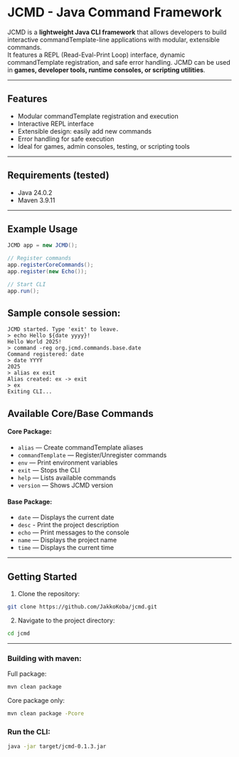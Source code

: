 # JCMD - Java Command Framework

JCMD is a **lightweight Java CLI framework** that allows developers to build interactive commandTemplate-line applications with modular, extensible commands.  
It features a REPL (Read-Eval-Print Loop) interface, dynamic commandTemplate registration, and safe error handling. JCMD can be used in **games, developer tools, runtime consoles, or scripting utilities**.

---

## Features
- Modular commandTemplate registration and execution
- Interactive REPL interface
- Extensible design: easily add new commands
- Error handling for safe execution
- Ideal for games, admin consoles, testing, or scripting tools

---

## Requirements (tested)
- Java 24.0.2
- Maven 3.9.11

---

## Example Usage

```java
JCMD app = new JCMD();

// Register commands
app.registerCoreCommands();
app.register(new Echo());

// Start CLI
app.run();
```

## Sample console session:
```
JCMD started. Type 'exit' to leave.
> echo Hello ${date yyyy}!
Hello World 2025!
> command -reg org.jcmd.commands.base.date
Command registered: date
> date YYYY
2025
> alias ex exit
Alias created: ex -> exit
> ex
Exiting CLI...
```

## Available Core/Base Commands

#### Core Package:
- `alias` — Create commandTemplate aliases
- `commandTemplate` — Register/Unregister commands
- `env` — Print environment variables
- `exit` — Stops the CLI
- `help` — Lists available commands
- `version` — Shows JCMD version
#### Base Package:
- `date` — Displays the current date
- `desc` - Print the project description
- `echo` — Print messages to the console
- `name` — Displays the project name
- `time` — Displays the current time

---

## Getting Started

1. Clone the repository:
```bash
git clone https://github.com/JakkoKoba/jcmd.git
```
2. Navigate to the project directory:
```bash
cd jcmd
```

---

### Building with maven:
Full package:
```bash
mvn clean package
```
Core package only:
```bash
mvn clean package -Pcore
```

### Run the CLI:
```bash
java -jar target/jcmd-0.1.3.jar
```
